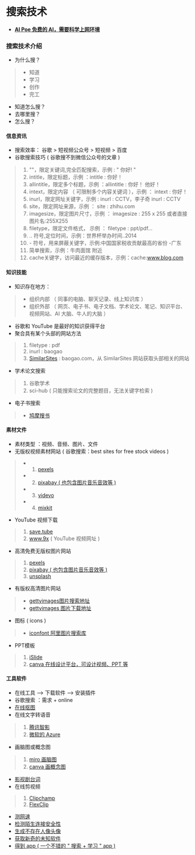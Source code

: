 # 搜索技术


<!--more-->
- **[AI Poe 免费的 AI，需要科学上网环境](https://poe.com/chat/2frwt4nejn8kjn8dbku)**
### 搜索技术介绍
- 为什么搜？
>- 知道
>- 学习 
>- 创作
>- 完工
- 知道怎么搜？
- 去哪里搜？
- 怎么搜？
#### 信息资讯
- 搜索效率： 谷歌 > 短视频公众号 > 短视频 > 百度
- 谷歌搜索技巧 ( 谷歌搜不到微信公众号的文章 )
>1. ""，限定关键词,完全匹配搜索，示例 : " 你好! " 
>2. intitle，限定标题，示例 ：intitle : 你好！ 
>3. allintitle，限定多个标题，示例 ：allintitle : 你好！ 他好！
>4. intext，限定内容 （ 可限制多个内容关键词 ），示例 ： intext : 你好！
>5. inurl，限定网址关键字，示例 : inurl : CCTV，李子奇 inurl : CCTV
>6. site，限定网址来源，示例 ： site : zhihu.com
>7. imagesize，限定图片尺寸，示例 ： imagesize : 255 x 255 或者直接 图片名:255X255
>8. filetype，限定文件格式， 示例 ： filetype : ppt/pdf...
>9. .. 符号,定位时间，示例：世界杯举办时间..2014
>10. \- 符号，用来屏蔽关键字，示例:中国国家税收贡献最高的省份 -广东
>11. 简单搜索，示例：牛肉面馆 附近
>12. cache关键字，访问最近的缓存版本，示例：cache:www.blog.com
#### 知识技能
- 知识存在地方：
>- 组织内部 （ 同事的电脑、聊天记录、线上知识库 ）
>- 组织外部 （ 网页、电子书、电子文档、学术论文、笔记、知识平台、视频网站、AI 大脑、牛人的大脑 ）
- 谷歌和 YouTube 是最好的知识获得平台
- 聚合具有某个头部的网站方法
>1. filetype : pdf 
>2. inurl : baogao
>3. [SimilarSites](https://similarsites.com) : baogao.com，从 SimilarSites 网站获取头部相关的网站
- 学术论文搜索
>1. 谷歌学术
>2. sci-hub ( 只能搜索论文的完整题目，无法关键字检索 )
- 电子书搜索
>- [鸠摩搜书](https://jiumodiary.com) 
#### 素材文件
- 素材类型 ：视频、音频、图片、文件
- 无版权视频素材网站 ( 谷歌搜索：best sites for free stock videos )
>- 1. [pexels](https://pexels.com)
>- 2. [pixabay ( 也包含图片音乐音效等 )](https://pixabay.com)
>- 3. [videvo](https://videvo.net)
>- 4. [mixkit](https://mixkit.co)
- YouTube 视频下载
>1. [save.tube](https://save.tube/en35)
>2. www.9x ( YouTube 视频网址 )
- 高清免费无版权图片网站
>1. [pexels](https://pexels.com)
>2. [pixabay ( 也包含图片音乐音效等 )](https://pixabay.com)
>3. [unsplash](https://unsplash.com)
- 有版权高清图片网站
>- [gettyimages图片搜索地址](https://gettyimages.com)
>- [gettyimages 图片下载地址](https://steptodown.com/getty-images-downloader)
- 图标 ( icons )
>- [iconfont 阿里图片搜索库](https://iconfont.cn) 
- PPT模板
>1. [iSlide](https://islide.cc)
>2. [canva 在线设计平台，可设计视频、PPT 等](https://canva.com)
#### 工具软件
- 在线工具 --> 下载软件 --> 安装插件
- 谷歌搜索 ：需求 + online
- [在线抠图](https://remove.com)
- 在线文字转语音
>1. [腾讯智影](https://zenvideo.qq.com)
>2. [微软的 Azure](https://azure.microsoft.com/zh-cn/products/ai-services/text-to-speech)
- 画脑图或概念图
>1. [miro 画脑图](https://miro.com)
>2. [canva 画概念图](https://canva.com)
- [影视剧台词](https://zhaotaici.cn)
- 在线剪视频
>1. [Clipchamp](https://clipchamp.com/en)
>2. [FlexClip](https://flexclip.com)
- [测网速](https://fast.com)
- [检测陌生连接安全性](https://virustotal.com)
- [生成不存在人像头像](https://thispersondoesnotexist.com)
- [获取新奇的未知软件](https://alternativeto.net)
- [得到 app ( 一个不错的 " 搜索 + 学习 " app )](https://dedao.cn)
